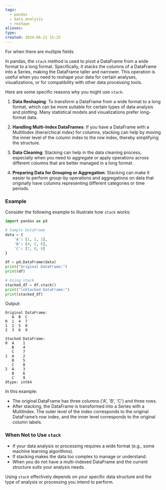 ```yaml
---
tags:
  - pandas
  - data_analysis
  - reshape
aliases: 
type: 
created: 2024-06-21 15:23
---
```

For when there are multiple fields

In pandas, the `stack` method is used to pivot a DataFrame from a wide format to a long format. Specifically, it stacks the columns of a DataFrame into a Series, making the DataFrame taller and narrower. This operation is useful when you need to reshape your data for certain analyses, visualizations, or for compatibility with other data processing tools.

Here are some specific reasons why you might use `stack`:

1. **Data Reshaping**: To transform a DataFrame from a wide format to a long format, which can be more suitable for certain types of data analysis and plotting. Many statistical models and visualizations prefer long-format data.

2. **Handling Multi-Index DataFrames**: If you have a DataFrame with a MultiIndex (hierarchical index) for columns, stacking can help by moving the inner level of the column index to the row index, thereby simplifying the structure.

3. **Data Cleaning**: Stacking can help in the data cleaning process, especially when you need to aggregate or apply operations across different columns that are better managed in a long format.

4. **Preparing Data for Grouping or Aggregation**: Stacking can make it easier to perform group-by operations and aggregations on data that originally have columns representing different categories or time periods.

### Example

Consider the following example to illustrate how `stack` works:

```python
import pandas as pd

# Sample DataFrame
data = {
    'A': [1, 2, 3],
    'B': [4, 5, 6],
    'C': [7, 8, 9]
}

df = pd.DataFrame(data)
print("Original DataFrame:")
print(df)

# Using stack
stacked_df = df.stack()
print("\nStacked DataFrame:")
print(stacked_df)
```

Output:
```
Original DataFrame:
   A  B  C
0  1  4  7
1  2  5  8
2  3  6  9

Stacked DataFrame:
0  A    1
   B    4
   C    7
1  A    2
   B    5
   C    8
2  A    3
   B    6
   C    9
dtype: int64
```

In this example:

- The original DataFrame has three columns ('A', 'B', 'C') and three rows.
- After stacking, the DataFrame is transformed into a Series with a MultiIndex. The outer level of the index corresponds to the original DataFrame’s row index, and the inner level corresponds to the original column labels.

### When Not to Use `stack`

- If your data analysis or processing requires a wide format (e.g., some machine learning algorithms).
- If stacking makes the data too complex to manage or understand.
- When you do not have a multi-indexed DataFrame and the current structure suits your analysis needs.

Using `stack` effectively depends on your specific data structure and the type of analysis or processing you intend to perform.